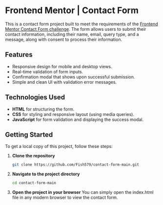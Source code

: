 # Frontend Mentor | Contact Form

This is a contact form project built to meet the requirements of the [Frontend Mentor Contact Form challenge](https://www.frontendmentor.io/challenges/contact-form-uk3p7yY4G). The form allows users to submit their contact information, including their name, email, query type, and a message, along with consent to process their information.

## Features

- Responsive design for mobile and desktop views.
- Real-time validation of form inputs.
- Confirmation modal that shows upon successful submission.
- Simple and clean UI with validation error messages.

## Technologies Used

- **HTML** for structuring the form.
- **CSS** for styling and responsive layout (using media queries).
- **JavaScript** for form validation and displaying the success modal.

## Getting Started

To get a local copy of this project, follow these steps:

1. **Clone the repository**

   ```bash
   git clone https://github.com/Fish579/contact-form-main.git
   ```
2. **Navigate to the project directory**
   ```bash
   cd contact-form-main
   ```
3. **Open the project in your browser**
   You can simply open the index.html file in any modern browser to view the contact form.

